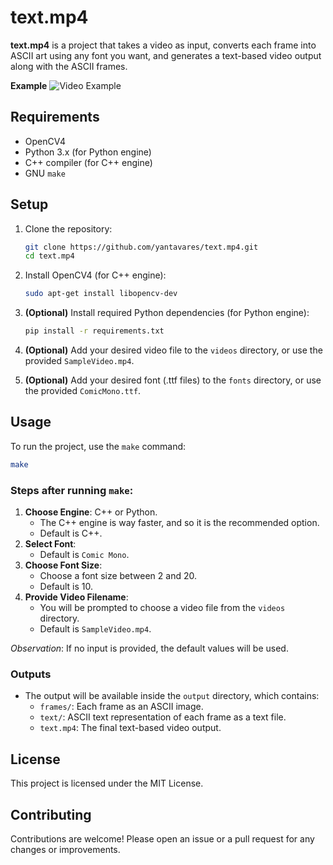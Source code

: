# text.mp4

**text.mp4** is a project that takes a video as input, converts each frame into ASCII art using any font you want, and generates a text-based video output along with the ASCII frames.

**Example**
![Video Example](public/sampletxt.gif)

## Requirements

- OpenCV4
- Python 3.x (for Python engine)
- C++ compiler (for C++ engine)
- GNU `make`

## Setup

1. Clone the repository:

   ```bash
   git clone https://github.com/yantavares/text.mp4.git
   cd text.mp4
   ```

2. Install OpenCV4 (for C++ engine):

   ```bash
   sudo apt-get install libopencv-dev
   ```

3. **(Optional)** Install required Python dependencies (for Python engine):

   ```bash
   pip install -r requirements.txt
   ```

4. **(Optional)** Add your desired video file to the `videos` directory, or use the provided `SampleVideo.mp4`.

5. **(Optional)** Add your desired font (.ttf files) to the `fonts` directory, or use the provided `ComicMono.ttf`.

## Usage

To run the project, use the `make` command:

```bash
make
```

### Steps after running `make`:

1. **Choose Engine**: C++ or Python.
   - The C++ engine is way faster, and so it is the recommended option.
   - Default is C++.
2. **Select Font**:
   - Default is `Comic Mono`.
3. **Choose Font Size**:
   - Choose a font size between 2 and 20.
   - Default is 10.
4. **Provide Video Filename**:
   - You will be prompted to choose a video file from the `videos` directory.
   - Default is `SampleVideo.mp4`.

_Observation_: If no input is provided, the default values will be used.

### Outputs

- The output will be available inside the `output` directory, which contains:
  - `frames/`: Each frame as an ASCII image.
  - `text/`: ASCII text representation of each frame as a text file.
  - `text.mp4`: The final text-based video output.

## License

This project is licensed under the MIT License.

## Contributing

Contributions are welcome! Please open an issue or a pull request for any changes or improvements.
